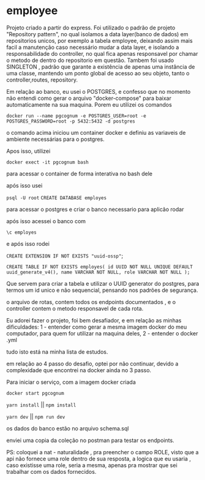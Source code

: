 # employee
Projeto criado a partir do express.
Foi utilizado o padrão de projeto "Repository pattern", no qual isolamos a data layer(banco de dados) em repositorios unicos, por exemplo a tabela employee, deixando assim mais facil a manutenção caso necessário mudar a data layer, e isolando a responsabilidade do controller,
no qual fica apenas responsavel por chamar o metodo de dentro do repositorio em questão.
Tambem foi usado SINGLETON , padrão que garante a existência de apenas uma instância de uma classe, mantendo um ponto global de acesso ao seu objeto, tanto o controller,routes, repository.

Em relação ao banco, eu usei o POSTGRES, e confesso que no momento não entendi como gerar o arquivo "docker-compose" para baixar automaticamente na sua maquina.
Porem eu utilizei os comandos

`docker run --name pgcognum -e POSTGRES_USER=root -e POSTGRES_PASSWORD=root -p 5432:5432 -d postgres`

o comando acima iniciou um container docker e definiu as variaveis de ambiente necessárias para o postgres.

Apos isso, utilizei

`docker exect -it pgcognum bash`

para acessar o container de forma interativa no bash dele

após isso usei

`psql -U root`
`CREATE DATABASE employes`

para acessar o postgres e criar o banco necessario para aplicão rodar

após isso acessei o banco com

`\c employes`

e após isso rodei

`CREATE EXTENSION IF NOT EXISTS "uuid-ossp"`;

`CREATE TABLE IF NOT EXISTS employes(
    id UUID NOT NULL UNIQUE DEFAULT uuid_generate_v4(),
    name VARCHAR NOT NULL,
    role VARCHAR NOT NULL
);`

Que servem para criar a tabela e utilizar o UUID generator do postgres, para termos um id unico e não sequencial, pensando nos padrões de segurança.

o arquivo de rotas, contem todos os endpoints documentados , e o controller contem o metodo responsavel de cada rota.

Eu adorei fazer o projeto, foi bem desafiador, e em relação as minhas dificuldades:
1 - entender como gerar a mesma imagem docker do meu computador, para quem for utilizar na maquina deles,
2 - entender o docker .yml

tudo isto está na minha lista de estudos.

em relação ao 4 passo do desafio, optei por não continuar, devido a complexidade que encontrei na docker ainda no 3 passo.


Para iniciar o serviço, com a imagem docker criada

`docker start pgcognum`

`yarn install` || `npm install`

`yarn dev` || `npm run dev`

os dados do banco estão no arquivo schema.sql

enviei uma copia da coleção no postman para testar os endpoints.

PS: coloquei a nat - naturalidade , pra preencher o campo ROLE, visto que a api não fornece uma role dentro de sua resposta, a logica que eu usaria , caso existisse uma role, seria a mesma, apenas pra mostrar que sei trabalhar com os dados fornecidos.



